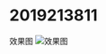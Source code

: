 # 2019213811
效果图
![效果图](https://user-images.githubusercontent.com/62138898/138267972-28731094-b072-413c-9e86-a66cc31b0c5d.png)

